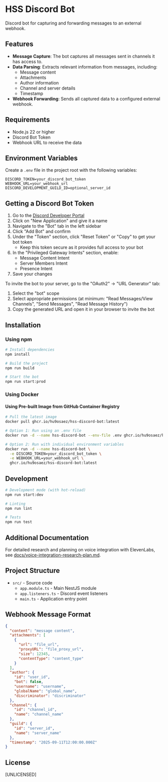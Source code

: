 # HSS Discord Bot

Discord bot for capturing and forwarding messages to an external webhook.

## Features

- **Message Capture**: The bot captures all messages sent in channels it has access to.
- **Data Parsing**: Extracts relevant information from messages, including:
  - Message content
  - Attachments
  - Author information
  - Channel and server details
  - Timestamp
- **Webhook Forwarding**: Sends all captured data to a configured external webhook.

## Requirements

- Node.js 22 or higher
- Discord Bot Token
- Webhook URL to receive the data

## Environment Variables

Create a `.env` file in the project root with the following variables:

```
DISCORD_TOKEN=your_discord_bot_token
WEBHOOK_URL=your_webhook_url
DISCORD_DEVELOPMENT_GUILD_ID=optional_server_id
```

## Getting a Discord Bot Token

1. Go to the [Discord Developer Portal](https://discord.com/developers/applications)
2. Click on "New Application" and give it a name
3. Navigate to the "Bot" tab in the left sidebar
4. Click "Add Bot" and confirm
5. Under the "Token" section, click "Reset Token" or "Copy" to get your bot token
   - Keep this token secure as it provides full access to your bot
6. In the "Privileged Gateway Intents" section, enable:
   - Message Content Intent
   - Server Members Intent
   - Presence Intent
7. Save your changes

To invite the bot to your server, go to the "OAuth2" → "URL Generator" tab:
1. Select the "bot" scope
2. Select appropriate permissions (at minimum: "Read Messages/View Channels", "Send Messages", "Read Message History")
3. Copy the generated URL and open it in your browser to invite the bot

## Installation

### Using npm

```bash
# Install dependencies
npm install

# Build the project
npm run build

# Start the bot
npm run start:prod
```

### Using Docker

#### Using Pre-built Image from GitHub Container Registry

```bash
# Pull the latest image
docker pull ghcr.io/hu9osaez/hss-discord-bot:latest

# Option 1: Run using an .env file
docker run -d --name hss-discord-bot --env-file .env ghcr.io/hu9osaez/hss-discord-bot:latest

# Option 2: Run with individual environment variables
docker run -d --name hss-discord-bot \
  -e DISCORD_TOKEN=your_discord_bot_token \
  -e WEBHOOK_URL=your_webhook_url \
  ghcr.io/hu9osaez/hss-discord-bot:latest
```

## Development

```bash
# Development mode (with hot-reload)
npm run start:dev

# Linting
npm run lint

# Tests
npm run test
```

## Additional Documentation

For detailed research and planning on voice integration with ElevenLabs, see [docs/voice-integration-research-plan.md](docs/voice-integration-research-plan.md).

## Project Structure

- `src/` - Source code
  - `app.module.ts` - Main NestJS module
  - `app.listeners.ts` - Discord event listeners
  - `main.ts` - Application entry point

## Webhook Message Format

```json
{
  "content": "message content",
  "attachments": [
    {
      "url": "file_url",
      "proxyURL": "file_proxy_url",
      "size": 12345,
      "contentType": "content_type"
    }
  ],
  "author": {
    "id": "user_id",
    "bot": false,
    "username": "username",
    "globalName": "global_name",
    "discriminator": "discriminator"
  },
  "channel": {
    "id": "channel_id",
    "name": "channel_name"
  },
  "guild": {
    "id": "server_id",
    "name": "server_name"
  },
  "timestamp": "2025-09-11T12:00:00.000Z"
}
```

## License

[UNLICENSED]
